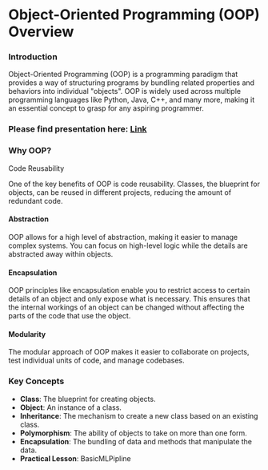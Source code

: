 # Object-Oriented Programming (OOP) Overview
### Introduction
Object-Oriented Programming (OOP) is a programming paradigm that provides a way of structuring programs by bundling related properties and behaviors into individual "objects". OOP is widely used across multiple programming languages like Python, Java, C++, and many more, making it an essential concept to grasp for any aspiring programmer.

### Please find presentation here: [Link](https://docs.google.com/presentation/d/110f-bdNF1E3YLREtDaQs19P5T2NA7Iqj9D-f0R10IEo/edit#slide=id.g27b6c16443f_0_412)

### Why OOP?
Code Reusability

One of the key benefits of OOP is code reusability. Classes, the blueprint for objects, can be reused in different projects, reducing the amount of redundant code.

#### Abstraction
OOP allows for a high level of abstraction, making it easier to manage complex systems. You can focus on high-level logic while the details are abstracted away within objects.

#### Encapsulation
OOP principles like encapsulation enable you to restrict access to certain details of an object and only expose what is necessary. This ensures that the internal workings of an object can be changed without affecting the parts of the code that use the object.

#### Modularity
The modular approach of OOP makes it easier to collaborate on projects, test individual units of code, and manage codebases.

### Key Concepts
- **Class**: The blueprint for creating objects.
- **Object**: An instance of a class.
- **Inheritance**: The mechanism to create a new class based on an existing class.
- **Polymorphism**: The ability of objects to take on more than one form.
- **Encapsulation**: The bundling of data and methods that manipulate the data.
- **Practical Lesson**: BasicMLPipline
